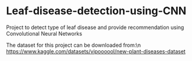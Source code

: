 # Leaf-disease-detection-using-CNN
Project to detect type of leaf disease and provide recommendation using Convolutional Neural Networks

The dataset for this project can be downloaded from:\n
https://www.kaggle.com/datasets/vipoooool/new-plant-diseases-dataset



